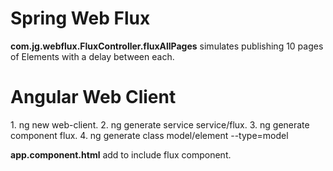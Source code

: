 <h1>Spring Web Flux</h1>
<b>com.jg.webflux.FluxController.fluxAllPages</b> simulates publishing 10 pages of Elements with a delay between each.

<h1>Angular Web Client</h1>
1. ng new web-client.
2. ng generate service service/flux.
3. ng generate component flux.
4. ng generate class model/element --type=model

<b>app.component.html</b> add <app-flux></app-flux> to include flux component.
